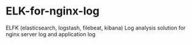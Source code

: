 # ELK-for-nginx-log
ELFK (elasticsearch, logstash, filebeat, kibana) Log analysis solution for nginx server log and application log
